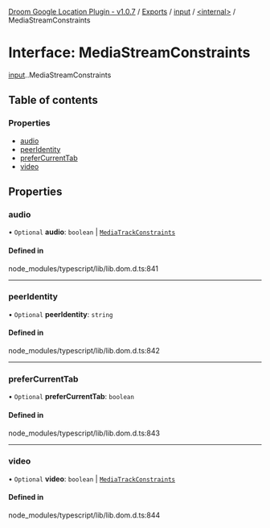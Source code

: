 [Droom Google Location Plugin - v1.0.7](../README.md) / [Exports](../modules.md) / [input](../modules/input.md) / [<internal\>](../modules/input._internal_.md) / MediaStreamConstraints

# Interface: MediaStreamConstraints

[input](../modules/input.md).[<internal>](../modules/input._internal_.md).MediaStreamConstraints

## Table of contents

### Properties

- [audio](input._internal_.MediaStreamConstraints.md#audio)
- [peerIdentity](input._internal_.MediaStreamConstraints.md#peeridentity)
- [preferCurrentTab](input._internal_.MediaStreamConstraints.md#prefercurrenttab)
- [video](input._internal_.MediaStreamConstraints.md#video)

## Properties

### audio

• `Optional` **audio**: `boolean` \| [`MediaTrackConstraints`](input._internal_.MediaTrackConstraints.md)

#### Defined in

node_modules/typescript/lib/lib.dom.d.ts:841

___

### peerIdentity

• `Optional` **peerIdentity**: `string`

#### Defined in

node_modules/typescript/lib/lib.dom.d.ts:842

___

### preferCurrentTab

• `Optional` **preferCurrentTab**: `boolean`

#### Defined in

node_modules/typescript/lib/lib.dom.d.ts:843

___

### video

• `Optional` **video**: `boolean` \| [`MediaTrackConstraints`](input._internal_.MediaTrackConstraints.md)

#### Defined in

node_modules/typescript/lib/lib.dom.d.ts:844
